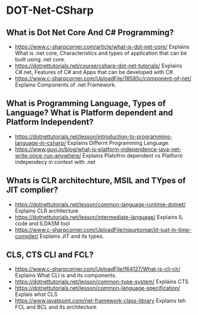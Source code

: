 # DOT-Net-CSharp

## What is Dot Net Core And C# Programming?

- https://www.c-sharpcorner.com/article/what-is-dot-net-core/
    Explains What is .net core, Characteristics and types of application that can be built using .net core.
- https://dotnettutorials.net/course/csharp-dot-net-tutorials/
    Explains C#.net, Features of C# and Apps that can be developed with C#.
- https://www.c-sharpcorner.com/UploadFile/18585c/component-of-net/
    Explains Components of .net Framework.


## What is Programming Language, Types of Language? What is Platform dependent and Platform Independent?

- https://dotnettutorials.net/lesson/introduction-to-programming-language-in-csharp/
    Explains Differnt Programming Language.
- https://www.guvi.in/blog/what-is-platform-independence-java-net-write-once-run-anywhere/
    Explains Platofrm dependent vs Platform independecy in context with .net

## Whats is CLR architechture, MSIL and TYpes of JIT complier?

- https://dotnettutorials.net/lesson/common-language-runtime-dotnet/
    Explains CLR architecture
- https://dotnettutorials.net/lesson/intermediate-language/
    Explains IL code and ILDASM tool
- https://www.c-sharpcorner.com/UploadFile/nipuntomar/jit-just-in-time-compiler/
    Explains JIT and its types.

## CLS, CTS CLI and FCL?

- https://www.c-sharpcorner.com/UploadFile/f64127/What-is-cli-clr/
    Explains What CLI is and its components.
- https://dotnettutorials.net/lesson/common-type-system/
    Explains CTS
- https://dotnettutorials.net/lesson/common-language-specification/
    Explais whst CLS
- https://www.javatpoint.com/net-framework-class-library
    Explains teh FCL and BCL and its architecture.
  
